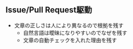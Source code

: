 ## Issue/Pull Request駆動

-   文章の正しさは人により異なるので根拠を残す
    -   自然言語は曖昧になりやすいのでなぜを残す
    -   文章の自動チェックを入れた理由を残す
